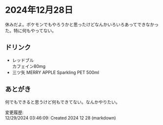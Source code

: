 # 2024年12月28日

休みだよ。ポケモンでもやろうかと思ったけどなんかいろいろあってできなかった。特に何もやってない。

## ドリンク

- レッドブル  
カフェイン80mg
- 三ツ矢 MERRY APPLE Sparkling PET 500ml

## あとがき

何でもできると思うけど何もできてない。なんかやりたい。

変更履歴:  
12/29/2024 03:46:09: Created 2024 12 28 (markdown)  
